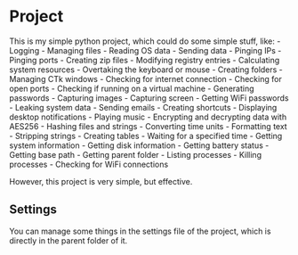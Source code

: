 # Project

This is my simple python project, which could do some simple stuff, like:
    - Logging
    - Managing files
    - Reading OS data
    - Sending data
    - Pinging IPs
    - Pinging ports
    - Creating zip files
    - Modifying registry entries
    - Calculating system resources
    - Overtaking the keyboard or mouse
    - Creating folders
    - Managing CTk windows
    - Checking for internet connection
    - Checking for open ports
    - Checking if running on a virtual machine
    - Generating passwords
    - Capturing images
    - Capturing screen
    - Getting WiFi passwords
    - Leaking system data
    - Sending emails
    - Creating shortcuts
    - Displaying desktop notifications
    - Playing music
    - Encrypting and decrypting data with AES256
    - Hashing files and strings
    - Converting time units
    - Formatting text
    - Stripping strings
    - Creating tables
    - Waiting for a specified time
    - Getting system information
    - Getting disk information
    - Getting battery status
    - Getting base path
    - Getting parent folder
    - Listing processes
    - Killing processes
    - Checking for WiFi connections

However, this project is very simple, but effective.


## Settings

You can manage some things in the settings file of the project,
which is directly in the parent folder of it.